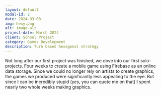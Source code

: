 ```yaml
---
layout: default
modal-id: 2
date: 2024-03-08
img: hexy.png
alt: image-alt
project-date: March 2024
client: School Project
category: Games Development
description: Turn based hexagonal strategy
---
```


Not long after our first project was finished, we dove into our first solo-projects. Four weeks to create a mobile game
using Firebase as an online data storage. Since we could no longer rely on artists to create graphics, the games we
produced were significantly less appealing to the eye. But since I can be incredibly stupid (yes, you can quote me on
that) I spent nearly two whole weeks making graphics.